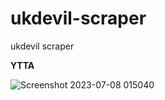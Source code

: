 # ukdevil-scraper
ukdevil scraper

**YTTA**

![Screenshot 2023-07-08 015040](https://github.com/alipbudiman/ukdevil-scraper/assets/82330418/2dd78c93-3c5c-4065-a07d-675d1b285690)
